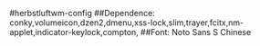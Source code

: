 #herbstluftwm-config
##Dependence:
    conky,volumeicon,dzen2,dmenu,xss-lock,slim,trayer,fcitx,nm-applet,indicator-keylock,compton,
##Font:
    Noto Sans S Chinese
